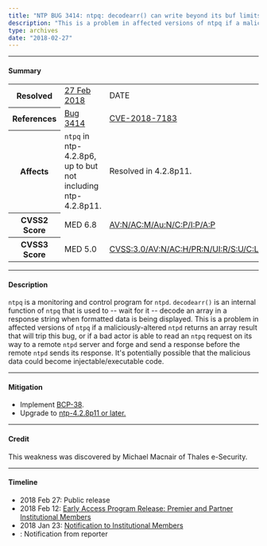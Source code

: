 ```yaml
---
title: "NTP BUG 3414: ntpq: decodearr() can write beyond its buf limits"
description: "This is a problem in affected versions of ntpq if a maliciously-altered ntpd returns an array result that will trip this bug, or if a bad actor is able to read an ntpq request on its way to a remote ntpd server and forge and send a response before the remote ntpd sends its response. This bug was resolved in NTP 4.2.8p11."
type: archives
date: "2018-02-27"
---
```


* * *

#### Summary

<table>
  <tbody>
	<tr>
		<th><b>Resolved</b></th>
		<td><a href="/support/securitynotice/4_2_8p11-release-announcement/">27 Feb 2018</a></td>
		<td>DATE</td>
	</tr>
	<tr>
		<th><b>References</b></th>
		<td><a href="https://bugs.ntp.org/show_bug.cgi?id=3414">Bug 3414</a></td>
		<td><a href="https://nvd.nist.gov/vuln/detail/CVE-2018-7183">CVE-2018-7183</a></td>
	</tr>
	<tr>
		<th><b>Affects</b></th>
		<td><code>ntpq</code> in ntp-4.2.8p6, up to but not including ntp-4.2.8p11.</td>
		<td>Resolved in 4.2.8p11.</td>
	</tr>
	<tr>
		<th><b>CVSS2 Score</b></th>
		<td>MED 6.8</td>
		<td><a href="https://nvd.nist.gov/vuln-metrics/cvss/v2-calculator?vector=(AV:N/AC:M/Au:N/C:P/I:P/A:P)">AV:N/AC:M/Au:N/C:P/I:P/A:P</a></td>
	</tr>
	<tr>
		<th><b>CVSS3 Score<b></th>
		<td>MED 5.0</td>
		<td><a href="https://www.first.org/cvss/calculator/3.0#CVSS:3.0/AV:N/AC:H/PR:N/UI:R/S:U/C:L/I:L/A:L">CVSS:3.0/AV:N/AC:H/PR:N/UI:R/S:U/C:L/I:L/A:L</a></td>
	</tr>	
  </tbody>	
</table>

* * *
    
#### Description 

`ntpq` is a monitoring and control program for `ntpd`. `decodearr()` is an internal function of `ntpq` that is used to -- wait for it -- decode an array in a response string when formatted data is being displayed. This is a problem in affected versions of `ntpq` if a maliciously-altered `ntpd` returns an array result that will trip this bug, or if a bad actor is able to read an `ntpq` request on its way to a remote `ntpd` server and forge and send a response before the remote `ntpd` sends its response. It's potentially possible that the malicious data could become injectable/executable code. 

* * *
    
#### Mitigation

* Implement [BCP-38](http://www.bcp38.info/index.php/Main_Page).
* Upgrade to [ntp-4.2.8p11 or later.](https://downloads.nwtime.org/ntp/4.2.8/)

* * *

#### Credit

This weakness was discovered by Michael Macnair of Thales e-Security.

* * *

#### Timeline

* 2018 Feb 27: Public release
* 2018 Feb 12: [Early Access Program Release: Premier and Partner Institutional Members](https://www.nwtime.org/membership/benefits/)
* 2018 Jan 23: [Notification to Institutional Members](https://www.nwtime.org/membership/benefits/)
* : Notification from reporter